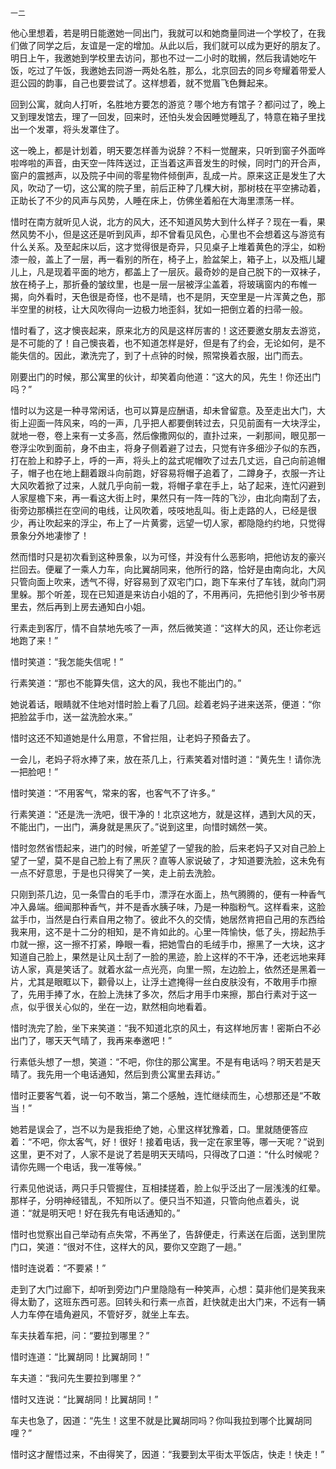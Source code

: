     一二 

   他心里想着，若是明日能邀她一同出门，我就可以和她商量同进一个学校了，在我们做了同学之后，友谊是一定的增加。从此以后，我们就可以成为更好的朋友了。明日上午，我邀她到学校里去访问，那也不过一二小时的耽搁，然后我请她吃午饭，吃过了午饭，我邀她去同游一两处名胜，那么，北京回去的同乡夸耀着带爱人逛公园的韵事，自己也要尝试了。这样想着，就不觉眉飞色舞起来。

   回到公寓，就向人打听，名胜地方要怎的游览？哪个地方有馆子？都问过了，晚上又到理发馆去，理了一回发，回来时，还怕头发会因睡觉睡乱了，特意在箱子里找出一个发罩，将头发罩住了。

   这一晚上，都是计划着，明天要怎样善为说辞？不料一觉醒来，只听到窗子外面哗啦哗啦的声音，由天空一阵阵送过，正当着这声音发生的时候，同时门的开合声，窗户的震撼声，以及院子中间的零星物件倾倒声，乱成一片。原来这正是发生了大风，吹动了一切，这公寓的院子里，前后正种了几棵大树，那树枝在平空拂动着，正助长了不少的风声与风势，人睡在床上，仿佛坐着船在大海里漂荡一样。

   惜时在南方就听见人说，北方的风大，还不知道风势大到什么样子？现在一看，果然风势不小，但是这还是听到风声，却不曾看见风色，心里也不会想着这与游览有什么关系。及至起床以后，这才觉得很是奇异，只见桌子上堆着黄色的浮尘，如粉漆一般，盖上了一层，再一看别的所在，椅子上，脸盆架上，箱子上，以及瓶儿罐儿上，凡是现着平面的地方，都盖上了一层灰。最奇妙的是自己脱下的一双袜子，放在椅子上，那折叠的皱纹里，也是一层一层被浮尘盖着，将玻璃窗内的布帷一揭，向外看时，天色很是奇怪，也不是晴，也不是阴，天空里是一片浑黄之色，那半空里的树枝，让大风吹得向一边极力地歪斜，犹如一把倒立着的扫帚一般。

   惜时看了，这才懊丧起来，原来北方的风是这样厉害的！这还要邀女朋友去游览，是不可能的了！自己懊丧着，也不知道怎样是好，但是有了约会，无论如何，是不能失信的。因此，漱洗完了，到了十点钟的时候，照常换着衣服，出门而去。

   刚要出门的时候，那公寓里的伙计，却笑着向他道：“这大的风，先生！你还出门吗？”

   惜时以为这是一种寻常闲话，也可以算是应酬语，却未曾留意。及至走出大门，大街上迎面一阵风来，呜的一声，几乎把人都要倒转过去，只见前面有一大块浮尘，就地一卷，卷上来有一丈多高，然后像撒网似的，直扑过来，一刹那间，眼见那一卷浮尘吹到面前，身不由主，将身子侧着避了过去，只觉有许多细沙子似的东西，打在脸上和脖子上，呼的一声，将头上的盆式呢帽吹了过去几丈远，自己向前追帽子，帽子也在地上翻着跟斗向前跑，好容易将帽子追着了，二蹲身子，衣服一齐让大风吹着掀了过来，人就几乎向前一栽，将帽子拿在手上，站了起来，连忙闪避到人家屋檐下来，再一看这大街上时，果然只有一阵一阵的飞沙，由北向南刮了去，街旁边那横拦在空间的电线，让风吹着，吱吱地乱叫。街上走路的人，已经是很少，再让吹起来的浮尘，布上了一片黄雾，远望一切人家，都隐隐约约地，只觉得景象分外地凄惨了！

   然而惜时只是初次看到这种景象，以为可怪，并没有什么恶影响，把他访友的豪兴拦回去。便雇了一乘人力车，向比翼胡同来，他所行的路，恰好是由南向北，大风只管向面上吹来，透气不得，好容易到了双宅门口，跑下车来付了车钱，就向门洞里躲。那个听差，现在已知道是来访白小姐的了，不用再问，先把他引到少爷书房里去，然后再到上房去通知白小姐。

   行素走到客厅，情不自禁地先咳了一声，然后微笑道：“这样大的风，还让你老远地跑了来！”

   惜时笑道：“我怎能失信呢！”

   行素笑道：“那也不能算失信，这大的风，我也不能出门的。”

   她说着话，眼睛就不住地对惜时脸上看了几回。趁着老妈子进来送茶，便道：“你把脸盆手巾，送一盆洗脸水来。”

   惜时这还不知道她是什么用意，不曾拦阻，让老妈子预备去了。

   一会儿，老妈子将水捧了来，放在茶几上，行素笑着对惜时道：“黄先生！请你洗一把脸吧！”

   惜时笑道：“不用客气，常来的客，也客气不了许多。”

   行素笑道：“还是洗一洗吧，很干净的！北京这地方，就是这样，遇到大风的天，不能出门，一出门，满身就是黑灰了。”说到这里，向惜时嫣然一笑。

   惜时忽然省悟起来，进门的时候，听差望了一望我的脸，后来老妈子又对自己脸上望了一望，莫不是自己脸上有了黑灰？直等人家说破了，才知道要洗脸，这未免有一点不好意思，于是也只得笑了一笑，走上前去洗脸。

   只刚到茶几边，见一条雪白的毛手巾，漂浮在水面上，热气腾腾的，便有一种香气冲入鼻端。细闻那种香气，并不是香水胰子味，乃是一种脂粉气。这样看来，这脸盆手巾，当然是白行素自用之物了。彼此不久的交情，她居然肯把自己用的东西给我来用，这不是十二分的相知，是不肯如此的。心里一阵愉快，低了头，捞起热手巾就一擦，这一擦不打紧，睁眼一看，把她雪白的毛绒手巾，擦黑了一大块，这才知道自己脸上，果然是让风土刮了一脸的黑迹，脸上这样的不干净，还老远地来拜访人家，真是笑话了。就着水盆一点光亮，向里一照，左边脸上，依然还是黑着一片，尤其是眼眶以下，颧骨以上，让浮土遮掩得一丝白皮肤没有，不敢用手巾擦了，先用手捧了水，在脸上洗抹了多次，然后才用手巾来擦，那白行素对于这一点，似乎很关心似的，坐在一边，默然相向地看着。

   惜时洗完了脸，坐下来笑道：“我不知道北京的风土，有这样地厉害！密斯白不必出门了，哪天天气晴了，我再来奉邀吧！”

   行素低头想了一想，笑道：“不吧，你住的那公寓里。不是有电话吗？明天若是天晴了。我先用一个电话通知，然后到贵公寓里去拜访。”

   惜时正要客气着，说一句不敢当，第二个感触，连忙继续而生，心想那还是“不敢当！”

   她若是误会了，岂不以为是我拒绝了她，心里这样犹豫着，口。里就随便答应着：“不吧，你太客气，好！很好！接着电话，我一定在家里等，哪一天呢？”说到这里，更不对了，人家不是说了若是明天天晴吗，只得改了口道：“什么时候呢？请你先赐一个电话，我一准等候。”

   行素见他说话，两只手只管握住，互相揉搓着，脸上似乎泛出了一层浅浅的红晕。那样子，分明神经错乱，不知所以了。便只当不知道，只管向他点着头，说道：“就是明天吧！好在我先有电话通知的。”

   惜时也觉察出自己举动有点失常，不再坐了，告辞便走，行素送在后面，送到里院门口，笑道：“很对不住，这样大的风，要你又空跑了一趟。”

   惜时连说着：“不要紧！”

   走到了大门过廊下，却听到旁边门户里隐隐有一种笑声，心想：莫非他们是笑我来得太勤了，这班东西可恶。回转头和行素一点首，赶快就走出大门来，不远有一辆人力车停在墙角避风，不管好歹，就坐上车去。

   车夫扶着车把，问：“要拉到哪里？”

   惜时连道：“比翼胡同！比翼胡同！”

   车夫道：“我问先生要拉到哪里？”

   惜时又连说：“比翼胡同！比翼胡同！”

   车夫也急了，因道：“先生！这里不就是比翼胡同吗？你叫我拉到哪个比翼胡同哩？”

   惜时这才醒悟过来，不由得笑了，因道：“我要到太平街太平饭店，快走！快走！”

